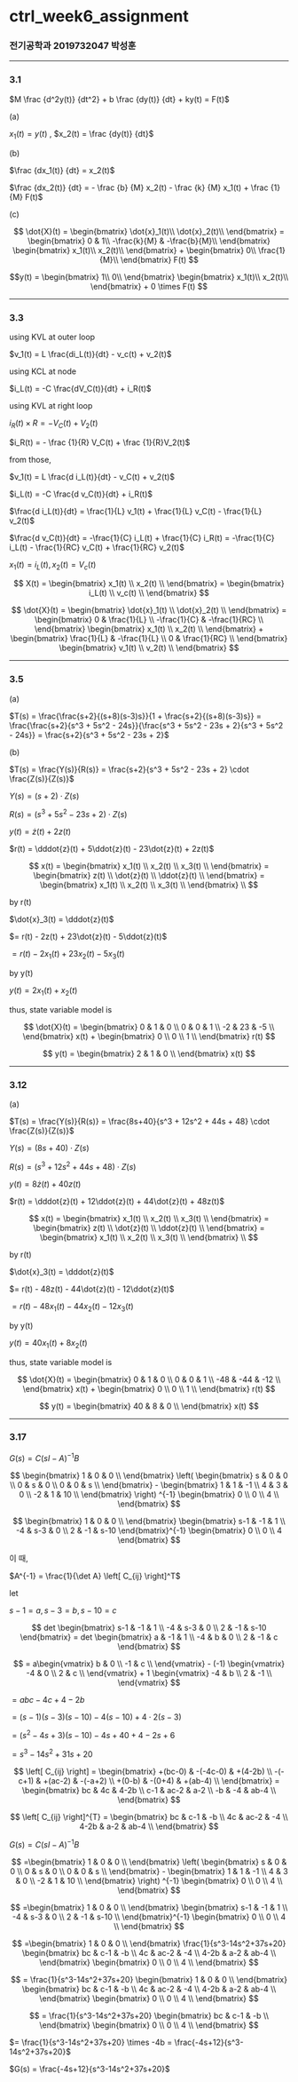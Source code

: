 # ctrl_week6_assignment

### 전기공학과 2019732047 박성훈
---
### 3.1

$M \frac {d^2y(t)} {dt^2} + b \frac {dy(t)} {dt} + ky(t) = F(t)$

(a)

$x_1(t) = y(t)$ , $x_2(t) = \frac {dy(t)} {dt}$

(b)

$\frac {dx_1(t)} {dt} = x_2(t)$

$\frac {dx_2(t)} {dt} = - \frac {b} {M} x_2(t) - \frac {k} {M} x_1(t) + \frac {1} {M} F(t)$

(c)

$$
\dot{X}(t) =
\begin{bmatrix}
\dot{x}_1(t)\\
\dot{x}_2(t)\\
\end{bmatrix} =
\begin{bmatrix}
0 & 1\\
-\frac{k}{M} & -\frac{b}{M}\\
\end{bmatrix}
\begin{bmatrix}
x_1(t)\\
x_2(t)\\
\end{bmatrix} +
\begin{bmatrix}
0\\
\frac{1}{M}\\
\end{bmatrix} F(t)
$$

$$y(t) = 
\begin{bmatrix}
1\\
0\\
\end{bmatrix}
\begin{bmatrix}
x_1(t)\\
x_2(t)\\
\end{bmatrix} +
0 \times F(t)
$$

---

### 3.3

using KVL at outer loop

$v_1(t) = L \frac{di_L(t)}{dt} - v_c(t) + v_2(t)$

using KCL at node

$i_L(t) = -C \frac{dV_C(t)}{dt} + i_R(t)$

using KVL at right loop

$i_R(t) \times R = -V_C(t) + V_2(t)$

$i_R(t) = - \frac {1}{R} V_C(t) + \frac {1}{R}V_2(t)$


from those,

$v_1(t) = L \frac{d i_L(t)}{dt} - v_C(t) + v_2(t)$

$i_L(t) = -C \frac{d v_C(t)}{dt} + i_R(t)$

$\frac{d i_L(t)}{dt} = \frac{1}{L} v_1(t) + \frac{1}{L} v_C(t) - \frac{1}{L} v_2(t)$

$\frac{d v_C(t)}{dt} = -\frac{1}{C} i_L(t) + \frac{1}{C} i_R(t) = -\frac{1}{C} i_L(t) - \frac{1}{RC} v_C(t) + \frac{1}{RC} v_2(t)$


$x_1(t) = i_L(t), x_2(t) = V_c(t)$

$$
X(t) = 
\begin{bmatrix}
x_1(t) \\
x_2(t) \\
\end{bmatrix} =
\begin{bmatrix}
i_L(t) \\
v_c(t) \\
\end{bmatrix}
$$

$$
\dot{X}(t) =
\begin{bmatrix}
\dot{x}_1(t) \\
\dot{x}_2(t) \\
\end{bmatrix} =
\begin{bmatrix}
0 & \frac{1}{L} \\
-\frac{1}{C} & -\frac{1}{RC} \\
\end{bmatrix}
\begin{bmatrix}
x_1(t) \\
x_2(t) \\
\end{bmatrix} +
\begin{bmatrix}
\frac{1}{L} & -\frac{1}{L} \\
0 & \frac{1}{RC} \\
\end{bmatrix}
\begin{bmatrix}
v_1(t) \\
v_2(t) \\
\end{bmatrix}
$$

---
### 3.5

(a)

$T(s) = \frac{\frac{s+2}{(s+8)(s-3)s}}{1 + \frac{s+2}{(s+8)(s-3)s}} = \frac{\frac{s+2}{s^3 + 5s^2 - 24s}}{\frac{s^3 + 5s^2 - 23s + 2}{s^3 + 5s^2 - 24s}} = \frac{s+2}{s^3 + 5s^2 - 23s + 2}$

(b)

$T(s) = \frac{Y(s)}{R(s)} = \frac{s+2}{s^3 + 5s^2 - 23s + 2} \cdot \frac{Z(s)}{Z(s)}$

$Y(s) = (s+2) \cdot Z(s)$

$R(s) = (s^3 + 5s^2 - 23s + 2) \cdot Z(s)$

$y(t) = \dot{z}(t) + 2z(t)$

$r(t) = \dddot{z}(t) + 5\ddot{z}(t) - 23\dot{z}(t) + 2z(t)$

$$
x(t) = \begin{bmatrix}
x_1(t) \\
x_2(t) \\
x_3(t) \\
\end{bmatrix} =
\begin{bmatrix}
z(t) \\
\dot{z}(t) \\
\ddot{z}(t) \\
\end{bmatrix} =
\begin{bmatrix}
x_1(t) \\
x_2(t) \\
x_3(t) \\
\end{bmatrix} \\
$$

by r(t)

$\dot{x}_3(t) = \dddot{z}(t)$

$= r(t) - 2z(t) + 23\dot{z}(t) - 5\ddot{z}(t)$

$= r(t) - 2x_1(t) + 23x_2(t) - 5x_3(t)$

by y(t)

$y(t) = 2x_1(t) + x_2(t)$

thus, state variable model is

$$
\dot{X}(t) =
\begin{bmatrix}
0 & 1 & 0 \\
0 & 0 & 1 \\
-2 & 23 & -5 \\
\end{bmatrix} x(t) +
\begin{bmatrix}
0 \\
0 \\
1 \\
\end{bmatrix} r(t)
$$

$$
y(t) = \begin{bmatrix}
2 & 1 & 0 \\
\end{bmatrix} x(t)
$$


---
### 3.12

(a)

$T(s) = \frac{Y(s)}{R(s)} = \frac{8s+40}{s^3 + 12s^2 + 44s + 48} \cdot \frac{Z(s)}{Z(s)}$

$Y(s) = (8s+40) \cdot Z(s)$

$R(s) = (s^3 + 12s^2 + 44s + 48) \cdot Z(s)$

$y(t) = 8\dot{z}(t) + 40z(t)$

$r(t) = \dddot{z}(t) + 12\ddot{z}(t) + 44\dot{z}(t) + 48z(t)$

$$
x(t) = \begin{bmatrix}
x_1(t) \\
x_2(t) \\
x_3(t) \\
\end{bmatrix} =
\begin{bmatrix}
z(t) \\
\dot{z}(t) \\
\ddot{z}(t) \\
\end{bmatrix} =
\begin{bmatrix}
x_1(t) \\
x_2(t) \\
x_3(t) \\
\end{bmatrix} \\
$$

by r(t)

$\dot{x}_3(t) = \dddot{z}(t)$

$= r(t) - 48z(t) - 44\dot{z}(t) - 12\ddot{z}(t)$

$= r(t) - 48x_1(t) - 44x_2(t) - 12x_3(t)$

by y(t)

$y(t) = 40x_1(t) + 8x_2(t)$

thus, state variable model is

$$
\dot{X}(t) =
\begin{bmatrix}
0 & 1 & 0 \\
0 & 0 & 1 \\
-48 & -44 & -12 \\
\end{bmatrix} x(t) +
\begin{bmatrix}
0 \\
0 \\
1 \\
\end{bmatrix} r(t)
$$

$$
y(t) = \begin{bmatrix}
40 & 8 & 0 \\
\end{bmatrix} x(t)
$$

---
### 3.17

$G(s) = C(sI-A)^{-1}B$

$$
\begin{bmatrix}
1 & 0 & 0 \\
\end{bmatrix}
\left(
\begin{bmatrix}
s & 0 & 0 \\
0 & s & 0 \\
0 & 0 & s \\
\end{bmatrix} -
\begin{bmatrix}
1 & 1 & -1 \\
4 & 3 & 0 \\
-2 & 1 & 10 \\
\end{bmatrix} 
\right) ^{-1}
\begin{bmatrix}
0 \\
0 \\
4 \\
\end{bmatrix}
$$

$$
\begin{bmatrix}
1 & 0 & 0 \\
\end{bmatrix}
\begin{bmatrix}
s-1 & -1 & 1 \\
-4 & s-3 & 0 \\
2 & -1 & s-10
\end{bmatrix}^{-1}
\begin{bmatrix}
0 \\
0 \\
4
\end{bmatrix}
$$


이 때, 

$A^{-1} = \frac{1}{\det A} \left[ C_{ij} \right]^T$

let 

$s-1=a, s-3=b, s-10=c$

$$
det
\begin{bmatrix}
s-1 & -1 & 1 \\
-4 & s-3 & 0 \\
2 & -1 & s-10
\end{bmatrix} =
det
\begin{bmatrix}
a & -1 & 1 \\
-4 & b & 0 \\
2 & -1 & c
\end{bmatrix}
$$


$$
= a\begin{vmatrix} 
b & 0 \\ 
-1 & c \\
\end{vmatrix} - 
(-1) \begin{vmatrix}
-4 & 0 \\
2 & c \\
\end{vmatrix} + 
1 \begin{vmatrix} 
-4 & b \\ 
2 & -1 \\ 
\end{vmatrix}
$$

$= abc - 4c + 4 - 2b$

$= (s-1)(s-3)(s-10) - 4(s-10) + 4\cdot2(s-3)$

$= (s^2-4s+3)(s-10) - 4s + 40 + 4 - 2s + 6$

$= s^3-14s^2+31s+20$

$$
\left[ C_{ij} \right] =
\begin{bmatrix}
+(bc-0) & -(-4c-0) & +(4-2b) \\
-(-c+1) & +(ac-2) & -(-a+2) \\
+(0-b) & -(0+4) & +(ab-4) \\
\end{bmatrix} =
\begin{bmatrix}
bc & 4c & 4-2b \\
c-1 & ac-2 & a-2 \\
-b & -4 & ab-4 \\
\end{bmatrix}
$$

$$
\left[ C_{ij} \right]^{T} =
\begin{bmatrix}
bc & c-1 & -b \\
4c & ac-2 & -4 \\
4-2b & a-2 & ab-4 \\
\end{bmatrix}
$$

$G(s) = C(sI-A)^{-1}B$

$$
=\begin{bmatrix}
1 & 0 & 0 \\
\end{bmatrix}
\left(
\begin{bmatrix}
s & 0 & 0 \\
0 & s & 0 \\
0 & 0 & s \\
\end{bmatrix} -
\begin{bmatrix}
1 & 1 & -1 \\
4 & 3 & 0 \\
-2 & 1 & 10 \\
\end{bmatrix} 
\right) ^{-1}
\begin{bmatrix}
0 \\
0 \\
4 \\
\end{bmatrix}
$$

$$
=\begin{bmatrix}
1 & 0 & 0 \\
\end{bmatrix}
\begin{bmatrix}
s-1 & -1 & 1 \\
-4 & s-3 & 0 \\
2 & -1 & s-10 \\
\end{bmatrix}^{-1}
\begin{bmatrix}
0 \\
0 \\
4 \\
\end{bmatrix}
$$

$$
=\begin{bmatrix}
1 & 0 & 0 \\
\end{bmatrix}
\frac{1}{s^3-14s^2+37s+20}
\begin{bmatrix}
bc & c-1 & -b \\
4c & ac-2 & -4 \\
4-2b & a-2 & ab-4 \\
\end{bmatrix}
\begin{bmatrix}
0 \\
0 \\
4 \\
\end{bmatrix}
$$

$$
= \frac{1}{s^3-14s^2+37s+20}
\begin{bmatrix}
1 & 0 & 0 \\
\end{bmatrix}
\begin{bmatrix}
bc & c-1 & -b \\
4c & ac-2 & -4 \\
4-2b & a-2 & ab-4 \\
\end{bmatrix}
\begin{bmatrix}
0 \\
0 \\
4 \\
\end{bmatrix}
$$

$$
= \frac{1}{s^3-14s^2+37s+20}
\begin{bmatrix}
bc & c-1 & -b \\
\end{bmatrix}
\begin{bmatrix}
0 \\
0 \\
4 \\
\end{bmatrix}
$$

$= \frac{1}{s^3-14s^2+37s+20} \times -4b = \frac{-4s+12}{s^3-14s^2+37s+20}$

$G(s) = \frac{-4s+12}{s^3-14s^2+37s+20}$



































